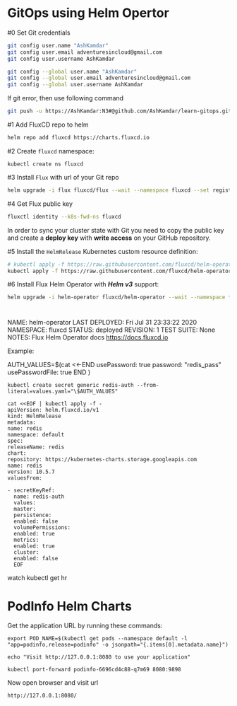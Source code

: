 # GitOps using Helm Opertor

#0 Set Git credentials

```bash
git config user.name "AshKamdar"
git config user.email adventuresincloud@gmail.com
git config user.username AshKamdar

git config --global user.name "AshKamdar"
git config --global user.email adventuresincloud@gmail.com
git config --global user.username AshKamdar
```

If git error, then use following command

```bash
git push -u https://AshKamdar:N3#@github.com/AshKamdar/learn-gitops.git master
```

#1 Add FluxCD repo to helm

```bash
helm repo add fluxcd https://charts.fluxcd.io
```

#2 Create `fluxcd` namespace:

```
kubectl create ns fluxcd
```

#3 Install `Flux` with url of your Git repo

```bash
helm upgrade -i flux fluxcd/flux --wait --namespace fluxcd --set registry.pollInterval=1m --set git.pollInterval=1m --set git.url=git@github.com:AshKamdar/learn-gitops.git --set git-path=kubernetes/templates --set git-user=AshKamdar --set git-email=adventuresincloud@gmail.com --set syncGarbageCollection.enabled=true
```

#4 Get Flux public key

```bash
fluxctl identity --k8s-fwd-ns fluxcd
```

In order to sync your cluster state with Git you need to copy the public key and
create a **deploy key** with **write access** on your GitHub repository.

#5 Install the `HelmRelease` Kubernetes custom resource definition:

```sh
# kubectl apply -f https://raw.githubusercontent.com/fluxcd/helm-operator/master/deploy/crds.yaml
kubectl apply -f https://raw.githubusercontent.com/fluxcd/helm-operator/1.2.0/deploy/crds.yaml
```

#6 Install Flux Helm Operator with **_Helm v3_** support:

```bash
helm upgrade -i helm-operator fluxcd/helm-operator --wait --namespace fluxcd --set git.ssh.secretName=flux-git-deploy --set helm.versions=v3
```

#

NAME: helm-operator
LAST DEPLOYED: Fri Jul 31 23:33:22 2020
NAMESPACE: fluxcd
STATUS: deployed
REVISION: 1
TEST SUITE: None
NOTES:
Flux Helm Operator docs https://docs.fluxcd.io

Example:

AUTH_VALUES=\$(cat <<-END
usePassword: true
password: "redis_pass"
usePasswordFile: true
END
)

```
kubectl create secret generic redis-auth --from-literal=values.yaml="\$AUTH_VALUES"
```

```
cat <<EOF | kubectl apply -f -
apiVersion: helm.fluxcd.io/v1
kind: HelmRelease
metadata:
name: redis
namespace: default
spec:
releaseName: redis
chart:
repository: https://kubernetes-charts.storage.googleapis.com
name: redis
version: 10.5.7
valuesFrom:

- secretKeyRef:
  name: redis-auth
  values:
  master:
  persistence:
  enabled: false
  volumePermissions:
  enabled: true
  metrics:
  enabled: true
  cluster:
  enabled: false
  EOF
```

watch kubectl get hr

# PodInfo Helm Charts

Get the application URL by running these commands:

```
export POD_NAME=$(kubectl get pods --namespace default -l "app=podinfo,release=podinfo" -o jsonpath="{.items[0].metadata.name}")

echo "Visit http://127.0.0.1:8080 to use your application"

kubectl port-forward podinfo-6696cd4c88-q7m69 8080:9898
```

Now open browser and visit url

`http://127.0.0.1:8080/`
